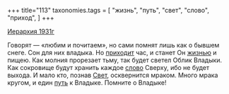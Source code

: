 +++
title="113"
taxonomies.tags = [
 "жизнь",
 "путь",
 "свет",
 "слово",
 "приход",
]
+++

[Иерархия 1931г](/agni/1931)

Говорят — «любим и почитаем», но сами помнят лишь как о бывшем снеге. Сон для них владыка. Но [приходит](/tags/приход) час, и станет Он [жизнью](/tags/жизнь) и пищею. Как молния прорезает тьму, так будет светел Облик Владыки. Как сокровище будут хранить каждое [слово](/tags/слово) Сверху, ибо не будет выхода. И мало кто, познав [Свет](/tags/свет), осквернится мраком. Много мрака кругом, и един [путь](/tags/путь) к Владыке. Помните о Владыке!   

